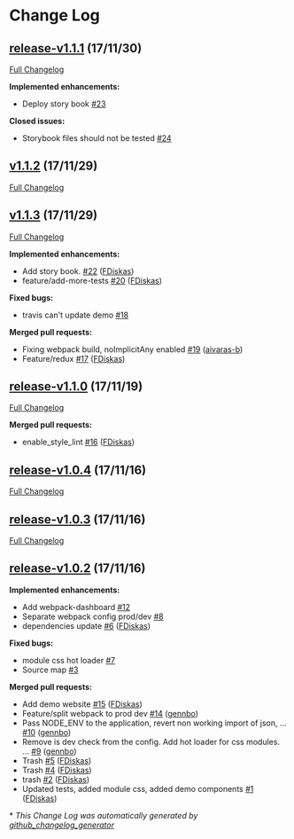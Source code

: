 # Change Log

## [release-v1.1.1](https://github.com/nfq-eta/react-typescript/tree/release-v1.1.1) (17/11/30)
[Full Changelog](https://github.com/nfq-eta/react-typescript/compare/v1.1.2...release-v1.1.1)

**Implemented enhancements:**

- Deploy story book [\#23](https://github.com/nfq-eta/react-typescript/issues/23)

**Closed issues:**

- Storybook files should not be tested [\#24](https://github.com/nfq-eta/react-typescript/issues/24)

## [v1.1.2](https://github.com/nfq-eta/react-typescript/tree/v1.1.2) (17/11/29)
[Full Changelog](https://github.com/nfq-eta/react-typescript/compare/v1.1.3...v1.1.2)

## [v1.1.3](https://github.com/nfq-eta/react-typescript/tree/v1.1.3) (17/11/29)
[Full Changelog](https://github.com/nfq-eta/react-typescript/compare/release-v1.1.0...v1.1.3)

**Implemented enhancements:**

- Add story book. [\#22](https://github.com/nfq-eta/react-typescript/pull/22) ([FDiskas](https://github.com/FDiskas))
- feature/add-more-tests [\#20](https://github.com/nfq-eta/react-typescript/pull/20) ([FDiskas](https://github.com/FDiskas))

**Fixed bugs:**

- travis can't update demo [\#18](https://github.com/nfq-eta/react-typescript/issues/18)

**Merged pull requests:**

- Fixing webpack build, noImplicitAny enabled [\#19](https://github.com/nfq-eta/react-typescript/pull/19) ([aivaras-b](https://github.com/aivaras-b))
- Feature/redux [\#17](https://github.com/nfq-eta/react-typescript/pull/17) ([FDiskas](https://github.com/FDiskas))

## [release-v1.1.0](https://github.com/nfq-eta/react-typescript/tree/release-v1.1.0) (17/11/19)
[Full Changelog](https://github.com/nfq-eta/react-typescript/compare/release-v1.0.4...release-v1.1.0)

**Merged pull requests:**

- enable\_style\_lint [\#16](https://github.com/nfq-eta/react-typescript/pull/16) ([FDiskas](https://github.com/FDiskas))

## [release-v1.0.4](https://github.com/nfq-eta/react-typescript/tree/release-v1.0.4) (17/11/16)
[Full Changelog](https://github.com/nfq-eta/react-typescript/compare/release-v1.0.3...release-v1.0.4)

## [release-v1.0.3](https://github.com/nfq-eta/react-typescript/tree/release-v1.0.3) (17/11/16)
[Full Changelog](https://github.com/nfq-eta/react-typescript/compare/release-v1.0.2...release-v1.0.3)

## [release-v1.0.2](https://github.com/nfq-eta/react-typescript/tree/release-v1.0.2) (17/11/16)
**Implemented enhancements:**

- Add webpack-dashboard [\#12](https://github.com/nfq-eta/react-typescript/issues/12)
- Separate webpack config prod/dev [\#8](https://github.com/nfq-eta/react-typescript/issues/8)
- dependencies update [\#6](https://github.com/nfq-eta/react-typescript/pull/6) ([FDiskas](https://github.com/FDiskas))

**Fixed bugs:**

- module css hot loader [\#7](https://github.com/nfq-eta/react-typescript/issues/7)
- Source map [\#3](https://github.com/nfq-eta/react-typescript/issues/3)

**Merged pull requests:**

- Add demo website [\#15](https://github.com/nfq-eta/react-typescript/pull/15) ([FDiskas](https://github.com/FDiskas))
- Feature/split webpack to prod dev [\#14](https://github.com/nfq-eta/react-typescript/pull/14) ([gennbo](https://github.com/gennbo))
- Pass NODE\_ENV to the application, revert non working import of json, … [\#10](https://github.com/nfq-eta/react-typescript/pull/10) ([gennbo](https://github.com/gennbo))
- Remove is dev check from the config. Add hot loader for css modules. … [\#9](https://github.com/nfq-eta/react-typescript/pull/9) ([gennbo](https://github.com/gennbo))
- Trash [\#5](https://github.com/nfq-eta/react-typescript/pull/5) ([FDiskas](https://github.com/FDiskas))
- Trash [\#4](https://github.com/nfq-eta/react-typescript/pull/4) ([FDiskas](https://github.com/FDiskas))
- trash [\#2](https://github.com/nfq-eta/react-typescript/pull/2) ([FDiskas](https://github.com/FDiskas))
- Updated tests, added module css, added demo components [\#1](https://github.com/nfq-eta/react-typescript/pull/1) ([FDiskas](https://github.com/FDiskas))



\* *This Change Log was automatically generated by [github_changelog_generator](https://github.com/skywinder/Github-Changelog-Generator)*